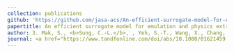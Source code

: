 ```yaml
---
collection: publications
github: 'https://github.com/jasa-acs/An-efficient-surrogate-model-for-emulation-and-physics-extraction-of-large-eddy-simulations'
papertitle: An efficient surrogate model for emulation and physics extraction of large eddy simulations
author: 3. Mak, S., <b>Sung, C.-L.</b>, , Yeh, S.-T., Wang, X., Chang, Y.-C., Joseph, V. R., Yang, V., and Wu, C. F. J. (2018)
journal: <a href="https://www.tandfonline.com/doi/abs/10.1080/01621459.2017.1409123">Journal of the American Statistical Association</a>, 113(524):1443-1456. <a href="https://www.amstat.org/your-career/awards/statistics-in-physical-engineering-sciences-award"> [SPES Award from ASA] </a>
---
```

